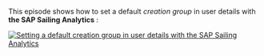 This episode shows how to set a default *creation group* in user details with **the SAP Sailing Analytics** :

[![Setting a default creation group in user details with the SAP Sailing Analytics](https://i.vimeocdn.com/video/1010869111-2290caea7e6f6cac1a64b58af3423fc31700f24c2839a92c5e3dc7dd85c1e669-d?f=webp&region=us)](https://vimeo.com/488485747)